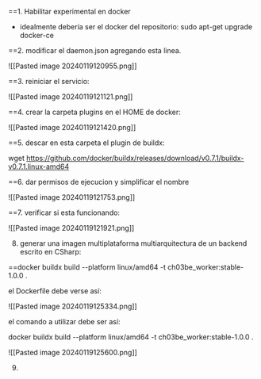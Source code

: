 ==1. Habilitar experimental en docker

- idealmente debería ser el docker del repositorio: sudo apt-get upgrade docker-ce

==2. modificar el daemon.json agregando esta linea.

![[Pasted image 20240119120955.png]]

==3. reiniciar el servicio: 

![[Pasted image 20240119121121.png]]

==4. crear la carpeta plugins en el HOME de docker:

![[Pasted image 20240119121420.png]]

==5. descar en esta carpeta el plugin de buildx:

wget https://github.com/docker/buildx/releases/download/v0.7.1/buildx-v0.7.1.linux-amd64

==6.  dar permisos de ejecucion y simplificar el nombre

![[Pasted image 20240119121753.png]]

==7. verificar si esta funcionando:

![[Pasted image 20240119121921.png]]

8. generar una imagen multiplataforma multiarquitectura de un backend escrito en CSharp:

==docker buildx build --platform linux/amd64 -t ch03be_worker:stable-1.0.0 .

el Dockerfile debe verse así:

![[Pasted image 20240119125334.png]]

el comando a utilizar debe ser así:

docker buildx build --platform linux/amd64 -t ch03be_worker:stable-1.0.0 .

![[Pasted image 20240119125600.png]]




9. 